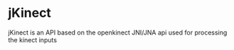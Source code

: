 jKinect
=======

jKinect is an API based on the openkinect JNI/JNA api used for processing the kinect inputs
